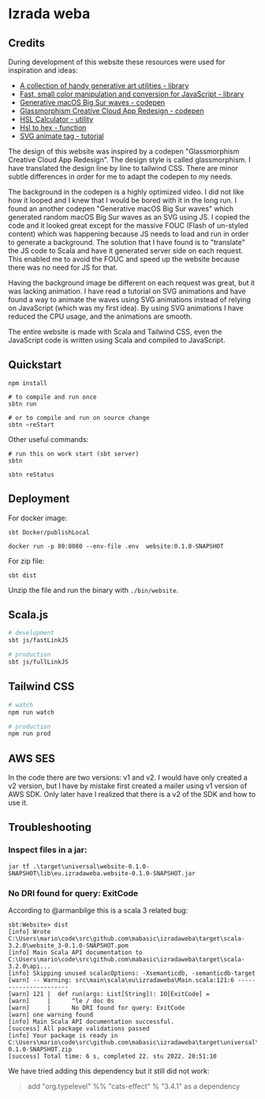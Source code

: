 # Izrada weba

## Credits

During development of this website these resources were used for inspiration and ideas:

- [A collection of handy generative art utilities - library](https://github.com/georgedoescode/generative-utils)
- [Fast, small color manipulation and conversion for JavaScript - library](https://github.com/bgrins/TinyColor)
- [Generative macOS Big Sur waves - codepen](https://codepen.io/georgedoescode/pen/bGBzGKZ)
- [Glassmorphism Creative Cloud App Redesign - codepen](https://codepen.io/TurkAysenur/pen/ZEpxeYm)
- [HSL Calculator - utility](https://www.w3schools.com/colors/colors_hsl.asp)
- [Hsl to hex - function](https://stackoverflow.com/questions/36721830/convert-hsl-to-rgb-and-hex)
- [SVG animate tag - tutorial](https://codeburst.io/svg-morphing-the-easy-way-and-the-hard-way-c117a620b65f)

The design of this website was inspired by a codepen "Glassmorphism Creative Cloud App Redesign". The design style is called glassmorphism. I have translated the design line by line to tailwind CSS. There are minor subtle differences in order for me to adapt the codepen to my needs.

The background in the codepen is a highly optimized video. I did not like how it looped and I knew that I would be bored with it in the long run. I found an another codepen "Generative macOS Big Sur waves" which generated random macOS Big Sur waves as an SVG using JS. I copied the code and it looked great except for the massive FOUC (Flash of un-styled content) which was happening because JS needs to load and run in order to generate a background. The solution that I have found is to "translate" the JS code to Scala and have it generated server side on each request. This enabled me to avoid the FOUC and speed up the website because there was no need for JS for that.

Having the background image be different on each request was great, but it was lacking animation. I have read a tutorial on SVG animations and have found a way to animate the waves using SVG animations instead of relying on JavaScript (which was my first idea). By using SVG animations I have reduced the CPU usage, and the animations are smooth.

The entire website is made with Scala and Tailwind CSS, even the JavaScript code is written using Scala and compiled to JavaScript.


## Quickstart

```
npm install

# to compile and run once
sbtn run

# or to compile and run on source change
sbtn ~reStart
```
Other useful commands:

```
# run this on work start (sbt server)
sbtn

sbtn reStatus
```

## Deployment


For docker image:

```
sbt Docker/publishLocal

docker run -p 80:8080 --env-file .env  website:0.1.0-SNAPSHOT
```

For zip file:

```
sbt dist
```

Unzip the file and run the binary with `./bin/website`.

## Scala.js

```bash
# development
sbt js/fastLinkJS

# production
sbt js/fullLinkJS
```

## Tailwind CSS

```bash
# watch
npm run watch

# production
npm run prod
```

## AWS SES

In the code there are two versions: v1 and v2.
I would have only created a v2 version, but I have by mistake first created a mailer using v1 version of AWS SDK.
Only later have I realized that there is a v2 of the SDK and how to use it.

## Troubleshooting


### Inspect files in a jar:

```
jar tf .\target\universal\website-0.1.0-SNAPSHOT\lib\eu.izradaweba.website-0.1.0-SNAPSHOT.jar
```


### No DRI found for query: ExitCode

According to @armanbilge this is a scala 3 related bug: 

```
sbt:Website> dist
[info] Wrote C:\Users\mario\code\src\github.com\mabasic\izradaweba\target\scala-3.2.0\website_3-0.1.0-SNAPSHOT.pom
[info] Main Scala API documentation to C:\Users\mario\code\src\github.com\mabasic\izradaweba\target\scala-3.2.0\api...
[info] Skipping unused scalacOptions: -Xsemanticdb, -semanticdb-target
[warn] -- Warning: src\main\scala\eu\izradaweba\Main.scala:121:6 ----------------------
[warn] 121 |  def run(args: List[String]): IO[ExitCode] =
[warn]     |      ^le / doc 0s
[warn]     |      No DRI found for query: ExitCode
[warn] one warning found
[info] Main Scala API documentation successful.
[success] All package validations passed
[info] Your package is ready in C:\Users\mario\code\src\github.com\mabasic\izradaweba\target\universal\website-0.1.0-SNAPSHOT.zip
[success] Total time: 6 s, completed 22. stu 2022. 20:51:10
```

We have tried adding this dependency but it still did not work:

> add "org.typelevel" %% "cats-effect" % "3.4.1" as a dependency

